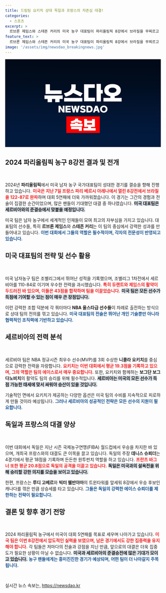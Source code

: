 ```yaml
---
title: 드림팀 요키치 상대 독일과 프랑스의 자존심 대결!
categories:
  - 스포츠
excerpt: >
  르브론 제임스와 스테픈 커리의 미국 농구 대표팀이 파리올림픽 8강에서 브라질을 무찌르고 결승 진출에 성큼 다가섰습니다. 세르비아와의 격돌은 과거의 승부를 넘어설 중요한 전환점이 될 것입니다. 누구의 승리가 기다려질지 궁금하지 않나요?
feature_text: >
  르브론 제임스와 스테픈 커리의 미국 농구 대표팀이 파리올림픽 8강에서 브라질을 무찌르고 결승 진출에 성큼 다가섰습니다. 세르비아와의 격돌은 과거의 승부를 넘어설 중요한 전환점이 될 것입니다. 누구의 승리가 기다려질지 궁금하지 않나요?
image: '/assets/img/newsdao_breakingnews.jpg'
---
```


<p><img src="/assets/img/newsdao_breakingnews.jpg" alt="bookingtag 속보" /></p>

<h2 data-ke-size="size26">2024 파리올림픽 농구 8강전 결과 및 전개</h2>

<p data-ke-size="size16">&nbsp;</p>

<p>2024년 <b>파리올림픽</b>에서 미국 남자 농구 국가대표팀이 성대한 경기를 결승을 향해 진행하고 있습니다. <b><span style="color: #ee2323;">미국은 지난 7일 프랑스 파리 베르시 아레나에서 열린 8강전에서 브라질을 122-87로 완파</span></b>하며 대회 5연패에 더욱 가까워졌습니다. 이 경기는 그간의 경험과 전술이 집결한 순간이었으며, 많은 팬들이 기대했던 대결 중 하나였습니다. <b><span style="background-color: #21538527;">미국 대표팀은 세르비아와의 준결승에서 맞붙을 예정입니다.</span></b></p>

<p>미국 팀은 남자 농구에서 세계적인 인재들이 모여 최고의 자부심을 가지고 있습니다. 대표팀의 선수들, 특히 <b>르브론 제임스</b>와 <b>스테픈 커리</b>는 이 팀의 중심에서 강력한 성과를 만들어내고 있습니다. <b><span style="color: #1a5490;">이번 대회에서 그들의 역할은 필수적이며, 각자의 전문성이 반영되고 있습니다.</span></b> </p>

<h2 data-ke-size="size26">미국 대표팀의 전략 및 선수 활용</h2>

<p data-ke-size="size16">&nbsp;</p>

<p>미국 남자농구 팀은 조별리그에서 뛰어난 성적을 기록했으며, 조별리그 1차전에서 세르비아를 110-84로 이기며 우수한 전력을 과시했습니다. <b><span style="color: #ee2323;">특히 듀랜트와 제임스의 활약이 두드러진 바 있으며, 이들은 43점을 합작하며 팀을 이끌었습니다.</span></b> <b><span style="background-color: #21538527;">미국 팀은 모든 선수가 득점에 기여할 수 있는 점이 매우 큰 장점입니다.</span></b> </p>

<p>이런 강력한 조합 덕분에 각 쿼터마다 <b>NBA 올스타급 선수들</b>이 차례로 출전하는 방식으로 상대 팀의 전의를 꺾고 있습니다. <b><span style="color: #1a5490;">미국 대표팀의 전술은 뛰어난 개인 기술뿐만 아니라 협력적인 조직력에 기반하고 있습니다.</span></b> </p>

<h2 data-ke-size="size26">세르비아의 전력 분석</h2>

<p data-ke-size="size16">&nbsp;</p>

<p>세르비아 팀은 NBA 정규시즌 최우수 선수(MVP)를 3회 수상한 <b>니콜라 요키치</b>를 중심으로 강력한 전력을 자랑합니다. <b><span style="color: #ee2323;">요키치는 이번 대회에서 평균 19.3점을 기록하고 있으며, 그의 역할은 팀의 에이스로서 매우 중요합니다.</span></b> 또한, 요키치와 함께하는 <b>보그단 보그다노비치</b>의 활약도 팀의 승리를 위해 필수적입니다. <b><span style="background-color: #21538527;">세르비아는 미국의 모든 선수가 득점 가능한 태세에 맞서 싸워야 승산이 있을 것입니다.</span></b> </p>

<p>기술적인 면에서 요키치가 제공하는 다양한 옵션은 미국 팀의 수비를 지속적으로 피로하게 만들 것이라 예상됩니다. <b><span style="color: #1a5490;">그러나 세르비아의 성공적인 전략은 모든 선수의 지원이 필요합니다.</span></b> </p>

<h2 data-ke-size="size26">독일과 프랑스의 대결 양상</h2>

<p data-ke-size="size16">&nbsp;</p>

<p>이번 대회에서 독일은 지난 시즌 국제농구연맹(FIBA) 월드컵에서 우승을 차지한 바 있으며, 개최국 프랑스와의 대결도 큰 이목을 끌고 있습니다. 독일의 주장 <b>데니스 슈뢰더</b>는 4경기에서 평균 18점을 기록하며 든든한 원투펀치 역할을 하고 있습니다. <b><span style="color: #ee2323;">프란츠 바그너 또한 평균 20.8점으로 독일의 공격을 이끌고 있습니다.</span></b> <b><span style="background-color: #21538527;">독일은 미국과의 설욕전을 위해 승리할 강한 의지를 모습을 보이고 있습니다.</span></b> </p>

<p>한편, 프랑스는 <b>루디 고베르</b>와 <b>빅터 웸반야마</b>의 트윈타워를 앞세워 8강에서 우승 후보인 캐나다를 꺾은 만큼 상승세를 타고 있습니다. <b><span style="color: #1a5490;">그들은 독일의 강력한 에이스 슈뢰더를 제한하는 전략이 필요합니다.</span></b> </p>

<h2 data-ke-size="size26">결론 및 향후 경기 전망</h2>

<p data-ke-size="size16">&nbsp;</p>

<p>2024 파리올림픽 농구에서 미국이 대회 5연패를 목표로 세우며 나아가고 있습니다. <b><span style="color: #ee2323;">미국 팀은 이번 8강전에서 압도적인 실력을 보였으며, 남은 경기에서도 강한 집중력을 유지해야 합니다.</span></b> 각 팀들은 저마다의 전술과 강점을 지닌 만큼, 앞으로의 대결은 더욱 집중도가 필요한 상황이 아닐 수 없습니다. <b><span style="background-color: #21538527;">미국과 세르비아의 준결승전에 많은 기대가 모이고 있습니다.</span></b> <b><span style="color: #1a5490;">농구 팬들에게는 흥미진진한 경기가 예상되며, 어떤 팀이 더 나아갈지 주목됩니다.</span></b> </p>

<p data-ke-size="size16">&nbsp;</p>
실시간 뉴스 속보는, <a href="https://newsdao.kr" rel="dofollow">https://newsdao.kr</a>


